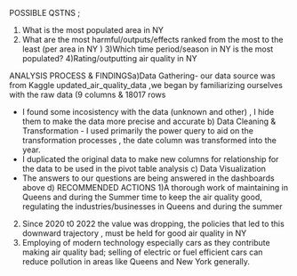POSSIBLE QSTNS ;
1) What is the most populated area in NY 
2) What are the most harmful/outputs/effects ranked from the most to the least (per area in NY )
3)Which time period/season in NY is the most populated?
4)Rating/outputting air quality in NY  
 
ANALYSIS PROCESS & FINDINGSa)Data Gathering- our data source was from Kaggle updated_air_quality_data ,we began by familiarizing ourselves  with the raw data (9 columns & 18017 rows 
* I found some incosistency with the data (unknown and other) , I hide them to make the data more precise and accurate 
b) Data Cleaning & Transformation - I used primarily the power query to aid on the transformation processes , the date column was transformed into the year.
* I duplicated the original data to make new columns for relationship for the data to be used in the pivot table analysis 
c) Data Visualization
* The answers to our questions are being answered in the dashboards above 
d) RECOMMENDED ACTIONS
1)A thorough work of maintaining in Queens and during the Summer time to keep the air quality good, regulating the industries/businesses in Queens and during 
   the summer 
2) Since 2020 t0 2022 the value was dropping, the policies that led to this downward trajectory , must be held for good air quality in NY 
3) Employing of modern technology especially cars  as they contribute making air quality bad; selling of electric or fuel efficient cars can reduce
    pollution in areas like Queens and New York generally.
